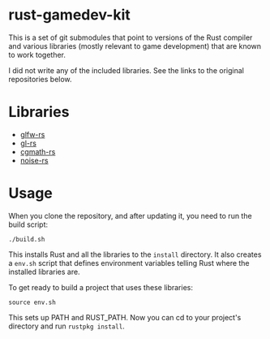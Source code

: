 rust-gamedev-kit
================

This is a set of git submodules that point to versions of the Rust compiler and
various libraries (mostly relevant to game development) that are known to work
together.

I did not write any of the included libraries. See the links to the original
repositories below.

Libraries
=========

* [glfw-rs](https://github.com/bjz/glfw-rs)
* [gl-rs](https://github.com/bjz/gl-rs)
* [cgmath-rs](https://github.com/bjz/cgmath-rs)
* [noise-rs](https://github.com/bjz/noise-rs)

Usage
=====

When you clone the repository, and after updating it, you need to run the build
script:

    ./build.sh

This installs Rust and all the libraries to the `install` directory. It also
creates a `env.sh` script that defines environment variables telling Rust where
the installed libraries are.

To get ready to build a project that uses these libraries:

    source env.sh

This sets up PATH and RUST_PATH. Now you can cd to your project's directory and
run `rustpkg install`.
